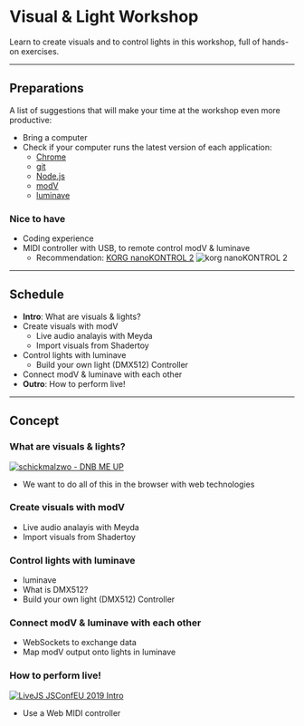 # Visual & Light Workshop

Learn to create visuals and to control lights in this workshop, full of hands-on exercises. 

---

## Preparations

A list of suggestions that will make your time at the workshop even more productive:

* Bring a computer
* Check if your computer runs the latest version of each application: 
  * [Chrome](https://www.google.com/chrome/)
  * [git](https://git-scm.com/book/en/v2/Getting-Started-Installing-Git)
  * [Node.js](https://nodejs.org/en/download/package-manager/)
  * [modV](https://modv.js.org/guide/)
  * [luminave](https://github.com/NERDDISCO/luminave)

### Nice to have

* Coding experience
* MIDI controller with USB, to remote control modV & luminave
  * Recommendation: [KORG nanoKONTROL 2](https://www.korg.com/us/products/computergear/nanokontrol2/)
    ![korg nanoKONTROL 2](docs/media/korg_nanoKONTROL2.png)

---

## Schedule

* **Intro**: What are visuals & lights? 
* Create visuals with modV
  * Live audio analayis with Meyda
  * Import visuals from Shadertoy
* Control lights with luminave
  * Build your own light (DMX512) Controller
* Connect modV & luminave with each other
* **Outro**: How to perform live!

---

## Concept

### What are visuals & lights? 

[![schickmalzwo - DNB ME UP](https://img.youtube.com/vi/RsqeSfyhzdw/0.jpg)](https://www.youtube.com/watch?v=RsqeSfyhzdw "schickmalzwo - DNB ME UP")   

- We want to do all of this in the browser with web technologies


### Create visuals with modV

- Live audio analayis with Meyda
- Import visuals from Shadertoy

### Control lights with luminave

- luminave 
- What is DMX512?
- Build your own light (DMX512) Controller

### Connect modV & luminave with each other

- WebSockets to exchange data
- Map modV output onto lights in luminave

###  How to perform live!

[![LiveJS JSConfEU 2019 Intro](https://img.youtube.com/vi/o1rzsna263c/0.jpg)](https://www.youtube.com/watch?v=o1rzsna263c?t=1222 "LiveJS JSConfEU 2019 Intro")   

- Use a Web MIDI controller